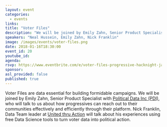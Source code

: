 ```yaml
---
layout: event
categories:
  - events
links:
title: "Voter Files"
description: "We will be joined by Emily Zahn, Senior Product Specialist with Political Data Inc (PDI), who will talk to us about how progressives can reach out to their communities effectively and efficiently through their platform. Nick Franklin, Data Team leader at United thru Action will talk about his experiences using free Data Science tools to turn voter data into political action"
speakers: "Neal Hussein, Emily Zahn, Nick Franklin"
image: /images/events/voter-files.png
date: 2018-01-16T18:30:00
event_id: 20
youtube_id:
agenda:
rsvp: https://www.eventbrite.com/e/voter-files-progressive-hacknight-jan-16-2018-tickets-42098229939?utm_campaign=new_event_email&utm_medium=email&utm_source=eb_email&utm_term=viewmyevent_button
sponsor:
asl_provided: false
published: true
---
```


Voter Files are data essential for building formidable campaigns. We will be joined by Emily Zahn, Senior Product Specialist with [Political Data Inc (PDI)](http://www.politicaldata.com/), who will talk to us about how progressives can reach out to their communities effectively and efficiently through their platform. Nick Franklin, Data Team leader at [United thru Action](https://www.unitedthruaction.com/) will talk about his experiences using free Data Science tools to turn voter data into political action.
